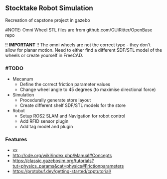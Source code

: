 ## Stocktake Robot Simulation
Recreation of capstone project in gazebo

\#NOTE: Omni Wheel STL files are from github.com/GUiRitter/OpenBase repo

!! **IMPORTANT** !!
The omni wheels are not the correct type - they don't allow for planar motion. Need to either find a different SDF/STL model of the wheels or create yourself in FreeCAD.

### \#TODO
- Mecanum
	- Define the correct friction parameter values
	- Change wheel angle to 45 degrees (to maximise directional force)
- Simulation
	- Procedurally generate store layout
	- Create different shelf SDF/STL models for the store
- Robot
	- Setup ROS2 SLAM and Navigation for robot control
	- Add RFID sensor plugin
	- Add tag model and plugin

### Features
- xx
- http://ode.org/wiki/index.php/Manual#Concepts
- https://classic.gazebosim.org/tutorials?tut=physics_params&cat=physics#Frictionparameters
- https://protobuf.dev/getting-started/cpptutorial/


